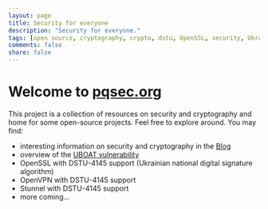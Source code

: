 ```yaml
---
layout: page
title: Security for everyone
description: "Security for everyone."
tags: [open source, cryptography, crypto, dstu, OpenSSL, security, Ukraine]
comments: false
share: false
---
```


# Welcome to [pqsec.org](/)

This project is a collection of resources on security and cryptography and home for some open-source projects. Feel free to explore around. You may find:

  * interesting information on security and cryptography in the [Blog](/posts/)
  * overview of the [UBOAT vulnerability](/uboat-CVE-2016-3955)
  * OpenSSL with DSTU-4145 support (Ukrainian national digital signature algorithm)
  * OpenVPN with DSTU-4145 support
  * Stunnel with DSTU-4145 support
  * more coming...
